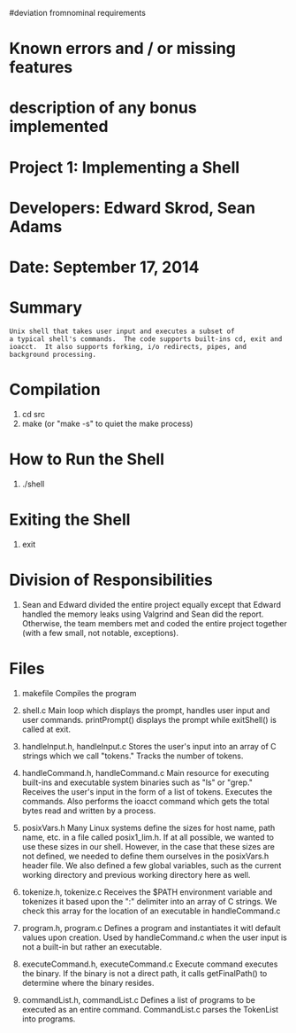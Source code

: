 #deviation fromnominal requirements
# Known errors and / or missing features
# description of any bonus implemented


# Project 1:  Implementing a Shell

# Developers:  Edward Skrod, Sean Adams

# Date:  September 17, 2014

# Summary
	Unix shell that takes user input and executes a subset of 
	a typical shell's commands.  The code supports built-ins cd, exit and ioacct.  It also supports forking, i/o redirects, pipes, and
	background processing.

# Compilation
1. cd src
2. make (or "make -s" to quiet the make process)

# How to Run the Shell
1. ./shell

# Exiting the Shell
1. exit

# Division of Responsibilities

1. Sean and Edward divided the entire project equally except that Edward handled the memory leaks using Valgrind and Sean did the report.  Otherwise, the team members met and coded the entire project together (with a few small, not notable, exceptions).


# Files
1. makefile
	Compiles the program
	
2. shell.c
	Main loop which displays the prompt, handles user input and 
	user commands.  printPrompt() displays the prompt while exitShell() 
	is called at exit.  

3. handleInput.h, handleInput.c
	Stores the user's input into an array of C strings which we call "tokens."  Tracks the number of tokens.

4. handleCommand.h, handleCommand.c
	Main resource for executing built-ins and executable system binaries such as "ls" or "grep."
	Receives the user's input in the form of a list of tokens.  Executes the commands.  Also performs the ioacct command which gets the total bytes read and written by a process.

5. posixVars.h
	Many Linux systems define the sizes for host name, path name, etc. in a file called posix1_lim.h.   If at all possible, we wanted to use these sizes in our shell.  However, in the case that these sizes are not defined, we needed to define them ourselves in the posixVars.h header file.  We also defined a few global variables, such as the current working directory and previous working directory here as well.

6. tokenize.h, tokenize.c
	Receives the $PATH environment variable and tokenizes it based upon the ":" delimiter into an array of C strings.  We check this array for the location of an executable in handleCommand.c

7. program.h, program.c
	Defines a program and instantiates it witl default values upon creation.  Used by handleCommand.c when the user input is not a built-in but rather an executable.

8. executeCommand.h, executeCommand.c
	Execute command executes the binary.  If the binary is not a 
	direct path, it calls getFinalPath() to determine where the binary resides.

9. commandList.h, commandList.c
	Defines a list of programs to be executed as an entire command.   CommandList.c  parses the TokenList into programs.

